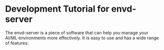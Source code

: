 # Development Tutorial for envd-server

The envd-server is a piece of software that can help you manage your AI/ML environments more effectively. It is easy to use and has a wide range of features:
